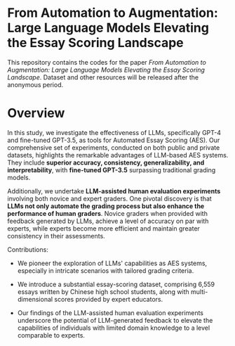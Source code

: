 # From Automation to Augmentation: Large Language Models Elevating the Essay Scoring Landscape

<!-- This repository contains the codes for the paper [*From Automation to Augmentation: Large Language Models Elevating the Essay Scoring Landscape*](https://arxiv.org/abs/2401.06431).  -->

This repository contains the codes for the paper *From Automation to Augmentation: Large Language Models Elevating the Essay Scoring Landscape*. Dataset and other resources will be released after the anonymous period. 


# Overview

In this study, we investigate the effectiveness of LLMs, specifically GPT-4 and fine-tuned GPT-3.5, as tools for Automated Essay Scoring (AES). Our comprehensive set of experiments, conducted on both public and private datasets, highlights the remarkable advantages of LLM-based AES systems. They include **superior accuracy, consistency, generalizability, and interpretability**, with **fine-tuned GPT-3.5** surpassing traditional grading models.

Additionally, we undertake **LLM-assisted human evaluation experiments** involving both novice and expert graders. One pivotal discovery is that **LLMs not only automate the grading process but also enhance the performance of human graders**. Novice graders when provided with feedback generated by LLMs, achieve a level of accuracy on par with experts, while experts become more efficient and maintain greater consistency in their assessments.

Contributions:

- We pioneer the exploration of LLMs' capabilities as AES systems, especially in intricate scenarios with tailored grading criteria.

- We introduce a substantial essay-scoring dataset, comprising 6,559 essays written by Chinese high school students, along with multi-dimensional scores provided by expert educators.

- Our findings of the LLM-assisted human evaluation experiments underscore the potential of LLM-generated feedback to elevate the capabilities of individuals with limited domain knowledge to a level comparable to experts.


<!-- # Recommended Reference 

If you find our work useful, please consider citing:

```
@misc{xiao2024automation,
      title={From Automation to Augmentation: Large Language Models Elevating Essay Scoring Landscape}, 
      author={Changrong Xiao and Wenxing Ma and Sean Xin Xu and Kunpeng Zhang and Yufang Wang and Qi Fu},
      year={2024},
      eprint={2401.06431},
      archivePrefix={arXiv},
      primaryClass={cs.CL}
}
``` -->

